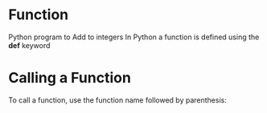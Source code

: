 # Function
Python program to Add to integers
In Python a function is defined using the **def** keyword
# Calling a Function
To call a function, use the function name followed by parenthesis:
